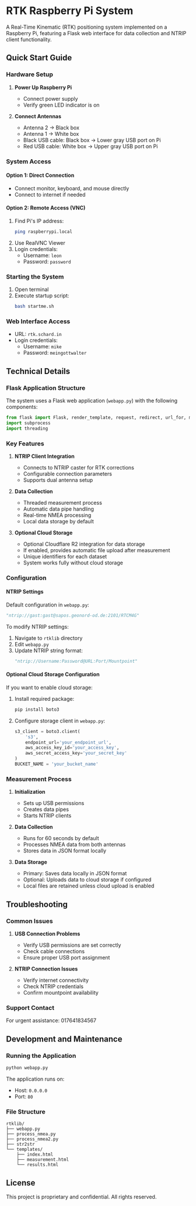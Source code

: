 # RTK Raspberry Pi System

A Real-Time Kinematic (RTK) positioning system implemented on a Raspberry Pi, featuring a Flask web interface for data collection and NTRIP client functionality.

## Quick Start Guide

### Hardware Setup

1. **Power Up Raspberry Pi**
   - Connect power supply
   - Verify green LED indicator is on

2. **Connect Antennas**
   - Antenna 2 → Black box
   - Antenna 1 → White box
   - Black USB cable: Black box → Lower gray USB port on Pi
   - Red USB cable: White box → Upper gray USB port on Pi

### System Access

#### Option 1: Direct Connection
- Connect monitor, keyboard, and mouse directly
- Connect to internet if needed

#### Option 2: Remote Access (VNC)
1. Find Pi's IP address:
   ```bash
   ping raspberrypi.local
   ```
2. Use RealVNC Viewer
3. Login credentials:
   - Username: `leon`
   - Password: `password`

### Starting the System

1. Open terminal
2. Execute startup script:
   ```bash
   bash startme.sh
   ```

### Web Interface Access
- URL: `rtk.schard.in`
- Login credentials:
   - Username: `mike`
   - Password: `meingottwalter`

## Technical Details

### Flask Application Structure

The system uses a Flask web application (`webapp.py`) with the following components:

```python
from flask import Flask, render_template, request, redirect, url_for, make_response
import subprocess
import threading
```

### Key Features

1. **NTRIP Client Integration**
   - Connects to NTRIP caster for RTK corrections
   - Configurable connection parameters
   - Supports dual antenna setup

2. **Data Collection**
   - Threaded measurement process
   - Automatic data pipe handling
   - Real-time NMEA processing
   - Local data storage by default

3. **Optional Cloud Storage**
   - Optional Cloudflare R2 integration for data storage
   - If enabled, provides automatic file upload after measurement
   - Unique identifiers for each dataset
   - System works fully without cloud storage

### Configuration

#### NTRIP Settings
Default configuration in `webapp.py`:
```python
"ntrip://gast:gast@sapos.geonord-od.de:2101/RTCM4G"
```

To modify NTRIP settings:
1. Navigate to `rtklib` directory
2. Edit `webapp.py`
3. Update NTRIP string format:
   ```python
   "ntrip://Username:Password@URL:Port/Mountpoint"
   ```

#### Optional Cloud Storage Configuration
If you want to enable cloud storage:
1. Install required package:
   ```bash
   pip install boto3
   ```
2. Configure storage client in `webapp.py`:
   ```python
   s3_client = boto3.client(
       's3',
       endpoint_url='your_endpoint_url',
       aws_access_key_id='your_access_key',
       aws_secret_access_key='your_secret_key'
   )
   BUCKET_NAME = 'your_bucket_name'
   ```

### Measurement Process

1. **Initialization**
   - Sets up USB permissions
   - Creates data pipes
   - Starts NTRIP clients

2. **Data Collection**
   - Runs for 60 seconds by default
   - Processes NMEA data from both antennas
   - Stores data in JSON format locally

3. **Data Storage**
   - Primary: Saves data locally in JSON format
   - Optional: Uploads data to cloud storage if configured
   - Local files are retained unless cloud upload is enabled

## Troubleshooting

### Common Issues
1. **USB Connection Problems**
   - Verify USB permissions are set correctly
   - Check cable connections
   - Ensure proper USB port assignment

2. **NTRIP Connection Issues**
   - Verify internet connectivity
   - Check NTRIP credentials
   - Confirm mountpoint availability

### Support Contact
For urgent assistance: 017641834567

## Development and Maintenance

### Running the Application
```bash
python webapp.py
```

The application runs on:
- Host: `0.0.0.0`
- Port: `80`

### File Structure
```
rtklib/
├── webapp.py
├── process_nmea.py
├── process_nmea2.py
├── str2str
└── templates/
    ├── index.html
    ├── measurement.html
    └── results.html
```

## License
This project is proprietary and confidential. All rights reserved.
